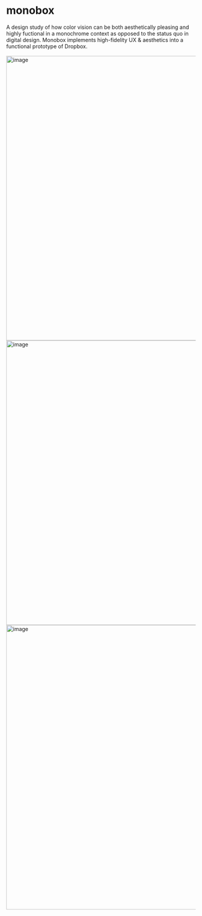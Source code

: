 # monobox
<div>
A design study of how color vision can be both aesthetically pleasing and highly fuctional in a monochrome context as opposed to the status quo in digital design. Monobox implements high-fidelity UX & aesthetics into a functional prototype of Dropbox.
</div>
<br />
<img width="757" alt="image" src="https://user-images.githubusercontent.com/3058101/173217066-71c54098-ba5b-477a-bea5-bc5c873d6b52.png">
<br />
<img width="757" alt="image" src="https://user-images.githubusercontent.com/3058101/171073001-47b788dd-358c-49d4-85a8-cf70e0b0e907.png">
<br />
<img width="757" alt="image" src="https://user-images.githubusercontent.com/3058101/171070753-641fd040-ac06-4088-bc06-49ada1f5607a.png">

